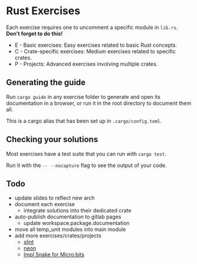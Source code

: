 # Rust Exercises

Each exercise requires one to uncomment a specific module in `lib.rs`. **Don't forget to do this!**

- E - Basic exercises: Easy exercises related to basic Rust concepts.
- C - Crate-specific exercises: Medium exercises related to specific crates.
- P - Projects: Advanced exercises involving multiple crates.

## Generating the guide

Run `cargo guide` in any exercise folder to generate and open its documentation in a browser, or run it in the root directory to document them all.

This is a cargo alias that has been set up in `.cargo/config.toml`.

## Checking your solutions

Most exercises have a test suite that you can run with `cargo test`.

Run it with the `-- --nocapture` flag to see the output of your code.

## Todo

- update slides to reflect new arch
- document each exercise
   - integrate solutions into their dedicated crate
- auto-publish documentation to gitlab pages
   - update workspace.package.documentation
- move all temp_unit modules into main module
- add more exercises/crates/projects
   - [slint](docs.rs/slint)
   - [neon](docs.rs/neon)
   - [Impl Snake for Micro:bits](https://gitlab.com/cyril-marpaud/impl_snake_for_microbit)
